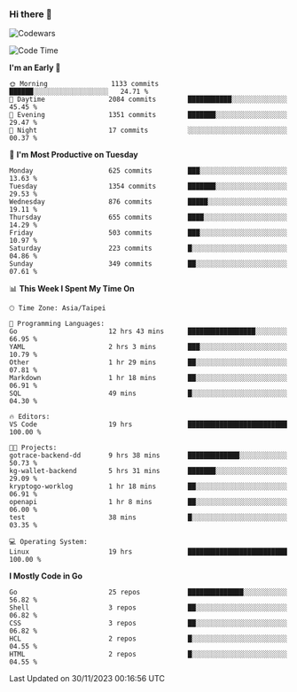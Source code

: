 ### Hi there 👋

![Codewars](https://www.codewars.com/users/omegaatt36/badges/small)

<!--START_SECTION:waka-->
![Code Time](http://img.shields.io/badge/Code%20Time-1%2C994%20hrs%2046%20mins-blue)

**I'm an Early 🐤** 

```text
🌞 Morning                1133 commits        ██████░░░░░░░░░░░░░░░░░░░   24.71 % 
🌆 Daytime                2084 commits        ███████████░░░░░░░░░░░░░░   45.45 % 
🌃 Evening                1351 commits        ███████░░░░░░░░░░░░░░░░░░   29.47 % 
🌙 Night                  17 commits          ░░░░░░░░░░░░░░░░░░░░░░░░░   00.37 % 
```
📅 **I'm Most Productive on Tuesday** 

```text
Monday                   625 commits         ███░░░░░░░░░░░░░░░░░░░░░░   13.63 % 
Tuesday                  1354 commits        ███████░░░░░░░░░░░░░░░░░░   29.53 % 
Wednesday                876 commits         █████░░░░░░░░░░░░░░░░░░░░   19.11 % 
Thursday                 655 commits         ████░░░░░░░░░░░░░░░░░░░░░   14.29 % 
Friday                   503 commits         ███░░░░░░░░░░░░░░░░░░░░░░   10.97 % 
Saturday                 223 commits         █░░░░░░░░░░░░░░░░░░░░░░░░   04.86 % 
Sunday                   349 commits         ██░░░░░░░░░░░░░░░░░░░░░░░   07.61 % 
```


📊 **This Week I Spent My Time On** 

```text
🕑︎ Time Zone: Asia/Taipei

💬 Programming Languages: 
Go                       12 hrs 43 mins      █████████████████░░░░░░░░   66.95 % 
YAML                     2 hrs 3 mins        ███░░░░░░░░░░░░░░░░░░░░░░   10.79 % 
Other                    1 hr 29 mins        ██░░░░░░░░░░░░░░░░░░░░░░░   07.81 % 
Markdown                 1 hr 18 mins        ██░░░░░░░░░░░░░░░░░░░░░░░   06.91 % 
SQL                      49 mins             █░░░░░░░░░░░░░░░░░░░░░░░░   04.30 % 

🔥 Editors: 
VS Code                  19 hrs              █████████████████████████   100.00 % 

🐱‍💻 Projects: 
gotrace-backend-dd       9 hrs 38 mins       █████████████░░░░░░░░░░░░   50.73 % 
kg-wallet-backend        5 hrs 31 mins       ███████░░░░░░░░░░░░░░░░░░   29.09 % 
kryptogo-worklog         1 hr 18 mins        ██░░░░░░░░░░░░░░░░░░░░░░░   06.91 % 
openapi                  1 hr 8 mins         ██░░░░░░░░░░░░░░░░░░░░░░░   06.00 % 
test                     38 mins             █░░░░░░░░░░░░░░░░░░░░░░░░   03.35 % 

💻 Operating System: 
Linux                    19 hrs              █████████████████████████   100.00 % 
```

**I Mostly Code in Go** 

```text
Go                       25 repos            ██████████████░░░░░░░░░░░   56.82 % 
Shell                    3 repos             ██░░░░░░░░░░░░░░░░░░░░░░░   06.82 % 
CSS                      3 repos             ██░░░░░░░░░░░░░░░░░░░░░░░   06.82 % 
HCL                      2 repos             █░░░░░░░░░░░░░░░░░░░░░░░░   04.55 % 
HTML                     2 repos             █░░░░░░░░░░░░░░░░░░░░░░░░   04.55 % 
```




 Last Updated on 30/11/2023 00:16:56 UTC
<!--END_SECTION:waka-->

<!--
**omegaatt36/omegaatt36** is a ✨ _special_ ✨ repository because its `README.md` (this file) appears on your GitHub profile.

Here are some ideas to get you started:

- 🔭 I’m currently working on ...
- 🌱 I’m currently learning ...
- 👯 I’m looking to collaborate on ...
- 🤔 I’m looking for help with ...
- 💬 Ask me about ...
- 📫 How to reach me: ...
- 😄 Pronouns: ...
- ⚡ Fun fact: ...
-->
